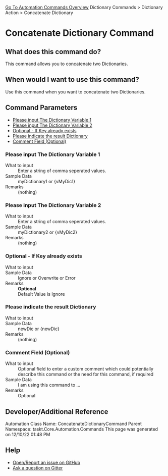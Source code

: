 <!--TITLE: Concatenate Dictionary Command -->
<!-- SUBTITLE: a command in the Dictionary Commands group. -->
[Go To Automation Commands Overview](/automation-commands.md)
Dictionary Commands &gt; Dictionary Action &gt; Concatenate Dictionary


# Concatenate Dictionary Command


## What does this command do?
This command allows you to concatenate two Dictionaries.


## When would I want to use this command?
Use this command when you want to concatenate two Dictionaries.


## Command Parameters
- [Please input The Dictionary Variable 1](#param_0)
- [Please input The Dictionary Variable 2](#param_1)
- [Optional - If Key already exists](#param_2)
- [Please indicate the result Dictionary](#param_3)
- [Comment Field (Optional)](#param_4)


<a id="param_0"></a>
### Please input The Dictionary Variable 1


<dl>
<dt>What to input</dt><dd>Enter a string of comma seperated values.</dd>
<dt>Sample Data</dt><dd>myDictionary1 or {vMyDic1}</dd>
<dt>Remarks</dt><dd>(nothing)</dd>
</dl>




<a id="param_1"></a>
### Please input The Dictionary Variable 2


<dl>
<dt>What to input</dt><dd>Enter a string of comma seperated values.</dd>
<dt>Sample Data</dt><dd>myDictionary2 or {vMyDic2}</dd>
<dt>Remarks</dt><dd>(nothing)</dd>
</dl>




<a id="param_2"></a>
### Optional - If Key already exists


<dl>
<dt>What to input</dt><dd></dd>
<dt>Sample Data</dt><dd>Ignore or Overwrite or Error</dd>
<dt>Remarks</dt><dd><b>Optional</b><br>Default Value is Ignore</dd>
</dl>




<a id="param_3"></a>
### Please indicate the result Dictionary


<dl>
<dt>What to input</dt><dd></dd>
<dt>Sample Data</dt><dd>newDic or {newDic}</dd>
<dt>Remarks</dt><dd>(nothing)</dd>
</dl>




<a id="param_4"></a>
### Comment Field (Optional)


<dl>
<dt>What to input</dt><dd>Optional field to enter a custom comment which could potentially describe this command or the need for this command, if required</dd>
<dt>Sample Data</dt><dd>I am using this command to ...</dd>
<dt>Remarks</dt><dd>Optional</dd>
</dl>




## Developer/Additional Reference
Automation Class Name: ConcatenateDictionaryCommand
Parent Namespace: taskt.Core.Automation.Commands
This page was generated on 12/10/22 01:48 PM


## Help
- [Open/Report an issue on GitHub](https://github.com/rcktrncn/taskt/issues/new)
- [Ask a question on Gitter](https://gitter.im/taskt-rpa/Lobby)
